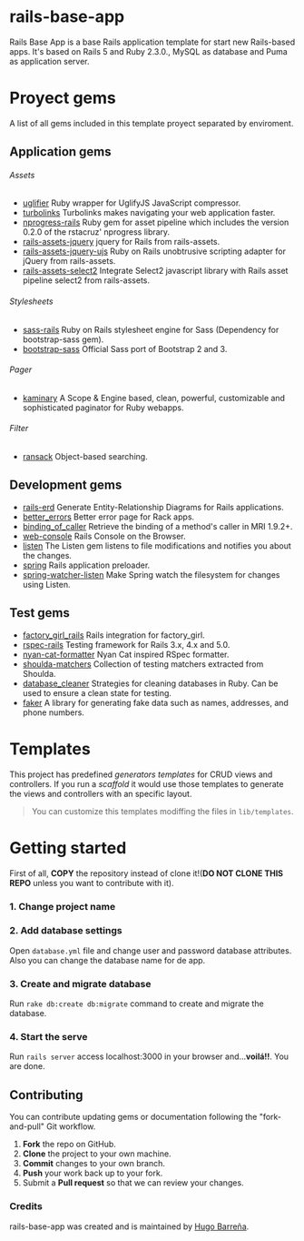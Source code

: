 # rails-base-app
Rails Base App is a base Rails application template for start new Rails-based apps. It's based on Rails 5 and Ruby 2.3.0., MySQL as database and Puma as application server.

# Proyect gems
A list of all gems included in this template proyect separated by enviroment.

## Application gems
###### Assets
* [uglifier](https://github.com/lautis/uglifier) Ruby wrapper for UglifyJS JavaScript compressor.
* [turbolinks](https://github.com/turbolinks/turbolinks) Turbolinks makes navigating your web application faster.
* [nprogress-rails](https://github.com/caarlos0/nprogress-rails) Ruby gem for asset pipeline which includes the version 0.2.0 of the rstacruz' nprogress library.
* [rails-assets-jquery](https://rails-assets.org/) jquery for Rails from rails-assets.
* [rails-assets-jquery-ujs](https://rails-assets.org/) Ruby on Rails unobtrusive scripting adapter for jQuery from rails-assets.
* [rails-assets-select2](https://rails-assets.org/) Integrate Select2 javascript library with Rails asset pipeline select2 from rails-assets.  

###### Stylesheets
* [sass-rails](https://github.com/rails/sass-rails) Ruby on Rails stylesheet engine for Sass (Dependency for bootstrap-sass gem).
* [bootstrap-sass](https://github.com/twbs/bootstrap-sass) Official Sass port of Bootstrap 2 and 3.  

###### Pager
* [kaminary](https://github.com/amatsuda/kaminari) A Scope & Engine based, clean, powerful, customizable and sophisticated paginator for Ruby webapps.

###### Filter
* [ransack](https://github.com/activerecord-hackery/ransack) Object-based searching.

## Development gems
* [rails-erd](https://github.com/voormedia/rails-erd) Generate Entity-Relationship Diagrams for Rails applications.
* [better_errors](https://github.com/charliesome/better_errors) Better error page for Rack apps.
* [binding_of_caller](https://github.com/banister/binding_of_caller) Retrieve the binding of a method's caller in MRI 1.9.2+.
* [web-console](https://github.com/rails/web-console) Rails Console on the Browser.
* [listen](https://github.com/guard/listen) The Listen gem listens to file modifications and notifies you about the changes.
* [spring](https://github.com/rails/spring) Rails application preloader.
* [spring-watcher-listen](https://github.com/jonleighton/spring-watcher-listen) Make Spring watch the filesystem for changes using Listen.

## Test gems
* [factory_girl_rails](https://github.com/thoughtbot/factory_girl_rails) Rails integration for factory_girl.
* [rspec-rails](https://github.com/rspec/rspec-rails) Testing framework for Rails 3.x, 4.x and 5.0.
* [nyan-cat-formatter](https://github.com/mattsears/nyan-cat-formatter) Nyan Cat inspired RSpec formatter.
* [shoulda-matchers](https://github.com/thoughtbot/shoulda-matchers) Collection of testing matchers extracted from Shoulda.
* [database_cleaner](https://github.com/DatabaseCleaner/database_cleaner) Strategies for cleaning databases in Ruby. Can be used to ensure a clean state for testing.
* [faker](https://github.com/stympy/faker) A library for generating fake data such as names, addresses, and phone numbers.

# Templates
This project has predefined *generators templates* for CRUD views and controllers. If you run a *scaffold* it would use those templates to generate the views and controllers with an specific layout.  
> You can customize this templates modiffing the files in `lib/templates`. 

# Getting started
First of all, **COPY** the repository instead of clone it!(**DO NOT CLONE THIS REPO** unless you want to contribute with it).
### 1. Change project name

### 2. Add database settings
Open `database.yml` file and change user and password database attributes. Also you can change the database name for de app.
### 3. Create and migrate database
Run `rake db:create db:migrate` command to create and migrate the database.
### 4. Start the serve
Run `rails server` access localhost:3000 in your browser and...**voilá!!**. You are done.

## Contributing
You can contribute updating gems or documentation following the "fork-and-pull" Git workflow.  
   1. **Fork** the repo on GitHub.  
   2. **Clone** the project to your own machine.  
   3. **Commit** changes to your own branch.  
   4. **Push** your work back up to your fork.  
   5. Submit a **Pull request** so that we can review your changes.  


### Credits
rails-base-app was created and is maintained by [Hugo Barreña](https://github.com/cunib).
